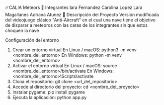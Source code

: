 ☄️CALIA Meteors
👥 Integrantes
Iara Fernandez
Carolina Lopez
Lara Magallanes
Adriana Atunez
🎯 Descripción del Proyecto
Versión modificada del videojuego clásico "Anti-Aircraft" en el cual una nave tiene el objetivo de disparar a meteoros con las caras de los integrantes sin que estos choquen la nave 

Configuración del entorno
1. Crear un entorno virtual
En Linux / macOS:
python3 -m venv <nombre_del_entorno>
En Windows:
python -m venv <nombre_del_entorno>
2. Activar el entorno virtual
En Linux / macOS:
source <nombre_del_entorno>/bin/activate
En Windows:
<nombre_del_entorno>\Scripts\activate
3. Clona el repositorio:
git clone <url_del_repositorio>
4. Accede al directorio del proyecto:
cd <nombre_del_proyecto>
5. Instalar pygame:
pip install pygame
6. Ejecuta la aplicación:
python app.py